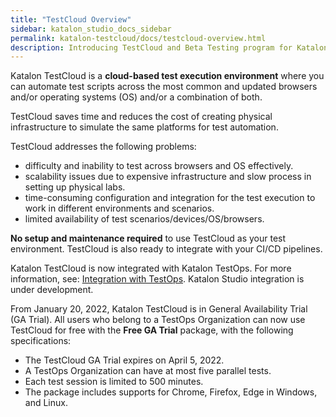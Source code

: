```yaml
---
title: "TestCloud Overview"
sidebar: katalon_studio_docs_sidebar
permalink: katalon-testcloud/docs/testcloud-overview.html
description: Introducing TestCloud and Beta Testing program for Katalon users
---
```


Katalon TestCloud is a **cloud-based test execution environment** where you can automate test scripts across the most common and updated browsers and/or operating systems (OS) and/or a combination of both.

TestCloud saves time and reduces the cost of creating physical infrastructure to simulate the same platforms for test automation.

TestCloud addresses the following problems:

* difficulty and inability to test across browsers and OS effectively.
* scalability issues due to expensive infrastructure and slow process in setting up physical labs.
* time-consuming configuration and integration for the test execution to work in different environments and scenarios.
* limited availability of test scenarios/devices/OS/browsers.

**No setup and maintenance required** to use TestCloud as your test environment. TestCloud is also ready to integrate with your CI/CD pipelines.

Katalon TestCloud is now integrated with Katalon TestOps. For more information, see: [Integration with TestOps](https://docs.katalon.com/katalon-testcloud/docs/integrate-testcloud-with-testops.html). Katalon Studio integration is under development.

From January 20, 2022, Katalon TestCloud is in General Availability Trial (GA Trial). All users who belong to a TestOps Organization can now use TestCloud for free with the **Free GA Trial** package, with the following specifications:

* The TestCloud GA Trial expires on April 5, 2022.
* A TestOps Organization can have at most five parallel tests.
* Each test session is limited to 500 minutes.
* The package includes supports for Chrome, Firefox, Edge in Windows, and Linux.
